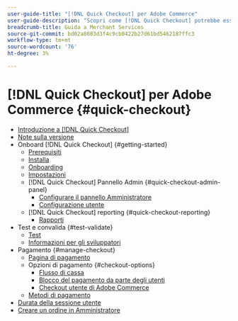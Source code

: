 ```yaml
---
user-guide-title: "[!DNL Quick Checkout] per Adobe Commerce"
user-guide-description: "Scopri come [!DNL Quick Checkout] potrebbe essere utile per la tua istanza Adobe Commerce e per come effettuare l’onboarding e configurare correttamente l’estensione."
breadcrumb-title: Guida a Merchant Services
source-git-commit: bd02a8083d3f4c9cb0422b27d61bd5462187ffc3
workflow-type: tm+mt
source-wordcount: '76'
ht-degree: 3%

---
```



# [!DNL Quick Checkout] per Adobe Commerce {#quick-checkout}

- [Introduzione a [!DNL Quick Checkout]](overview.md)
- [Note sulla versione](release-notes.md)
- Onboard [!DNL Quick Checkout] {#getting-started}
   - [Prerequisiti](prerequisites.md)
   - [Installa](install.md)
   - [Onboarding](onboarding.md)
   - [Impostazioni](settings-quick-checkout.md)
   - [!DNL Quick Checkout] Pannello Admin {#quick-checkout-admin-panel}
      - [Configurare il pannello Amministratore](admin-panel.md)
      - [Configurazione utente](user-roles-setup.md)
   - [!DNL Quick Checkout] reporting {#quick-checkout-reporting}
      - [Rapporti](reports.md)
- Test e convalida {#test-validate}
   - [Test](testing.md)
   - [Informazioni per gli sviluppatori](developer.md)
- Pagamento {#manage-checkout}
   - [Pagina di pagamento](checkout-page.md)
   - Opzioni di pagamento {#checkout-options}
      - [Flusso di cassa](checkout-flow.md)
      - [Blocco del pagamento da parte degli utenti](checkout-bolt.md)
      - [Checkout utente di Adobe Commerce](checkout-adobe-commerce.md)
   - [Metodi di pagamento](payment-methods.md)
- [Durata della sessione utente](user-session-lifetime.md)
- [Creare un ordine in Amministratore](create-order-admin.md)
